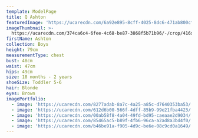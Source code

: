 ```yaml
---
template: ModelPage
title: Q Ashton
featuredImage: 'https://ucarecdn.com/6a92e895-8cff-4025-8dc6-471ab800cf12/'
imageThumbnail: >-
  https://ucarecdn.com/374ca6c4-6fee-4c68-be87-3868f5b71b96/-/crop/416x527/617,527/-/preview/
firstName: Ashton
collection: Boys
height: 79cm
measurementType: chest
bust: 48cm
waist: 47cm
hips: 49cm
size: 18 months - 2 years
shoeSize: Toddler 5-6
hair: Blonde
eyes: Brown
imagePortfolio:
  - image: 'https://ucarecdn.com/8277adab-8a7c-4a25-a85c-d7640353ba53/'
  - image: 'https://ucarecdn.com/612d6b00-566f-4dff-85b9-99e21fba4423/'
  - image: 'https://ucarecdn.com/00ab58f8-4a04-49fd-bd95-caeaae2d9034/'
  - image: 'https://ucarecdn.com/85465ac5-b89f-4fb6-96ca-a2ad8a3bd4f0/'
  - image: 'https://ucarecdn.com/b46be91a-f905-4d9c-be6e-08c9cd0a1649/'
---
```


